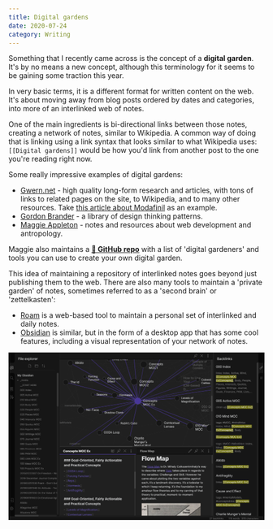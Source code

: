 ```yaml
---
title: Digital gardens
date: 2020-07-24
category: Writing
---
```


Something that I recently came across is the concept of a **digital garden**. It's by no means a new concept, although this terminology for it seems to be gaining some traction this year.

In very basic terms, it is a different format for written content on the web. It's about moving away from blog posts ordered by dates and categories, into more of an interlinked web of notes.

One of the main ingredients is bi-directional links between those notes, creating a network of notes, similar to Wikipedia. A common way of doing that is linking using a link syntax that looks similar to what Wikipedia uses: `[[Digital gardens]]` would be how you'd link from another post to the one you're reading right now.

Some really impressive examples of digital gardens:

* [Gwern.net](https://www.gwern.net/) - high quality long-form research and articles, with tons of links to related pages on the site, to Wikipedia, and to many other resources. Take [this article about Modafinil](https://www.gwern.net/Modafinil) as an example.
* [Gordon Brander](http://gordonbrander.com/pattern/) - a library of design thinking patterns.
* [Maggie Appleton](https://maggieappleton.com/garden/) - notes and resources about web development and antropology.

Maggie also maintains a **[🌱 GitHub repo](https://github.com/MaggieAppleton/digital-gardeners)** with a list of 'digital gardeners' and tools you can use to create your own digital garden.

This idea of maintaining a repository of interlinked notes goes beyond just publishing them to the web. There are also many tools to maintain a 'private garden' of notes, sometimes referred to as a 'second brain' or 'zettelkasten':

* [Roam](https://roamresearch.com/) is a web-based tool to maintain a personal set of interlinked and daily notes.
* [Obsidian](https://obsidian.md/) is similar, but in the form of a desktop app that has some cool features, including a visual representation of your network of notes.

![Obsidian app](obsidian.png)
